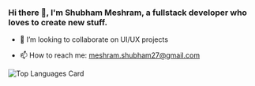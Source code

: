 ### Hi there 👋, I'm Shubham Meshram, a fullstack developer who loves to create new stuff.

<!-- **mesh7/mesh7** is a ✨ _special_ ✨ repository because its `README.md` (this file) appears on your GitHub profile. -->

<!-- Here are some ideas to get you started: -->

<!-- - 🔭 I’m currently working on ... -->
<!-- - 🌱 I’m currently learning Vue.js -->
- 👯 I’m looking to collaborate on UI/UX projects
<!-- - 🤔 I’m looking for help with buidling  -->
<!-- - 💬 Ask me about  -->
- 📫 How to reach me: meshram.shubham27@gmail.com
<!-- - 😄 Pronouns: ... -->
<!-- - ⚡ Fun fact: ... -->

<!-- ![Github stats](https://github-readme-stats.vercel.app/api?username=mesh7&theme=default&show_icons=true&count_private=true) -->

![Top Languages Card](https://github-readme-stats.vercel.app/api/top-langs/?username=mesh7&layout=compact)


